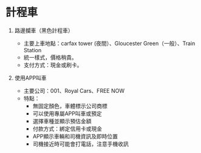 # 計程車

1. 路邊攔車（黑色計程車）
   * 主要上車地點：carfax tower (夜間）、Gloucester Green（一般）、Train Station
   * 統一樣式，價格稍貴。
   * 支付方式：現金或刷卡。
    
1. 使用APP叫車
   * 主要公司：001、Royal Cars、FREE NOW
   * 特點：
     * 無固定顏色，車體標示公司商標
     * 可以使用專屬APP叫車或預定
     * 選擇車種並顯示預估金額
     * 付款方式：綁定信用卡或現金
     * APP顯示車輛和司機資訊及即時位置
     * 司機接近時可能會打電話，注意手機收訊
